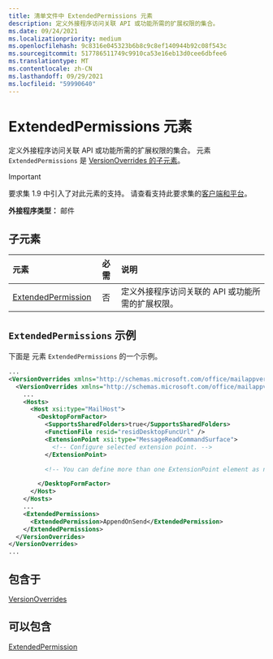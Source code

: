 ```yaml
---
title: 清单文件中 ExtendedPermissions 元素
description: 定义外接程序访问关联 API 或功能所需的扩展权限的集合。
ms.date: 09/24/2021
ms.localizationpriority: medium
ms.openlocfilehash: 9c8316e045323b6b8c9c8ef140944b92c08f543c
ms.sourcegitcommit: 517786511749c9910ca53e16eb13d0cee6dbfee6
ms.translationtype: MT
ms.contentlocale: zh-CN
ms.lasthandoff: 09/29/2021
ms.locfileid: "59990640"
---
```

# <a name="extendedpermissions-element"></a>ExtendedPermissions 元素

定义外接程序访问关联 API 或功能所需的扩展权限的集合。 元素 `ExtendedPermissions` 是 [VersionOverrides 的子元素](versionoverrides.md)。

> [!IMPORTANT]
> 要求集 1.9 中引入了对此元素的支持。 请查看支持此要求集的[客户端和平台](../../reference/requirement-sets/outlook-api-requirement-sets.md#requirement-sets-supported-by-exchange-servers-and-outlook-clients)。

**外接程序类型：** 邮件

## <a name="child-elements"></a>子元素

|  元素 |  必需  |  说明  |
|:-----|:-----:|:-----|
|  [ExtendedPermission](extendedpermission.md)    |  否   | 定义外接程序访问关联的 API 或功能所需的扩展权限。 |

## <a name="extendedpermissions-example"></a>`ExtendedPermissions` 示例

下面是 元素 `ExtendedPermissions` 的一个示例。

```XML
...
<VersionOverrides xmlns="http://schemas.microsoft.com/office/mailappversionoverrides" xsi:type="VersionOverridesV1_0">
  <VersionOverrides xmlns="http://schemas.microsoft.com/office/mailappversionoverrides/1.1" xsi:type="VersionOverridesV1_1">
    ...
    <Hosts>
      <Host xsi:type="MailHost">
        <DesktopFormFactor>
          <SupportsSharedFolders>true</SupportsSharedFolders>
          <FunctionFile resid="residDesktopFuncUrl" />
          <ExtensionPoint xsi:type="MessageReadCommandSurface">
            <!-- Configure selected extension point. -->
          </ExtensionPoint>

          <!-- You can define more than one ExtensionPoint element as needed. -->

        </DesktopFormFactor>
      </Host>
    </Hosts>
    ...
    <ExtendedPermissions>
      <ExtendedPermission>AppendOnSend</ExtendedPermission>
    </ExtendedPermissions>
  </VersionOverrides>
</VersionOverrides>
...
```

## <a name="contained-in"></a>包含于

[VersionOverrides](versionoverrides.md)

## <a name="can-contain"></a>可以包含

[ExtendedPermission](extendedpermission.md)
